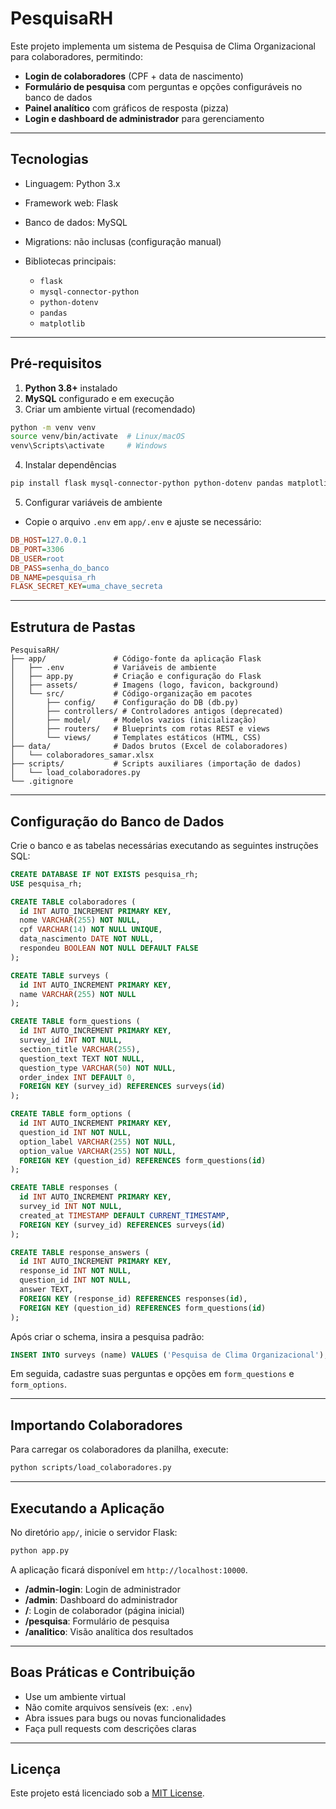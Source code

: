 # PesquisaRH

Este projeto implementa um sistema de Pesquisa de Clima Organizacional para colaboradores, permitindo:

* **Login de colaboradores** (CPF + data de nascimento)
* **Formulário de pesquisa** com perguntas e opções configuráveis no banco de dados
* **Painel analítico** com gráficos de resposta (pizza)
* **Login e dashboard de administrador** para gerenciamento

---

## Tecnologias

* Linguagem: Python 3.x
* Framework web: Flask
* Banco de dados: MySQL
* Migrations: não inclusas (configuração manual)
* Bibliotecas principais:

  * `flask`
  * `mysql-connector-python`
  * `python-dotenv`
  * `pandas`
  * `matplotlib`

---

## Pré-requisitos

1. **Python 3.8+** instalado
2. **MySQL** configurado e em execução
3. Criar um ambiente virtual (recomendado)

```bash
python -m venv venv
source venv/bin/activate  # Linux/macOS
venv\Scripts\activate     # Windows
```

4. Instalar dependências

```bash
pip install flask mysql-connector-python python-dotenv pandas matplotlib
```

5. Configurar variáveis de ambiente

* Copie o arquivo `.env` em `app/.env` e ajuste se necessário:

```ini
DB_HOST=127.0.0.1
DB_PORT=3306
DB_USER=root
DB_PASS=senha_do_banco
DB_NAME=pesquisa_rh
FLASK_SECRET_KEY=uma_chave_secreta
```

---

## Estrutura de Pastas

```
PesquisaRH/
├── app/               # Código-fonte da aplicação Flask
│   ├── .env           # Variáveis de ambiente
│   ├── app.py         # Criação e configuração do Flask
│   ├── assets/        # Imagens (logo, favicon, background)
│   └── src/           # Código-organização em pacotes
│       ├── config/    # Configuração do DB (db.py)
│       ├── controllers/ # Controladores antigos (deprecated)
│       ├── model/     # Modelos vazios (inicialização)
│       ├── routers/   # Blueprints com rotas REST e views
│       └── views/     # Templates estáticos (HTML, CSS)
├── data/              # Dados brutos (Excel de colaboradores)
│   └── colaboradores_samar.xlsx
├── scripts/           # Scripts auxiliares (importação de dados)
│   └── load_colaboradores.py
└── .gitignore
```

---

## Configuração do Banco de Dados

Crie o banco e as tabelas necessárias executando as seguintes instruções SQL:

```sql
CREATE DATABASE IF NOT EXISTS pesquisa_rh;
USE pesquisa_rh;

CREATE TABLE colaboradores (
  id INT AUTO_INCREMENT PRIMARY KEY,
  nome VARCHAR(255) NOT NULL,
  cpf VARCHAR(14) NOT NULL UNIQUE,
  data_nascimento DATE NOT NULL,
  respondeu BOOLEAN NOT NULL DEFAULT FALSE
);

CREATE TABLE surveys (
  id INT AUTO_INCREMENT PRIMARY KEY,
  name VARCHAR(255) NOT NULL
);

CREATE TABLE form_questions (
  id INT AUTO_INCREMENT PRIMARY KEY,
  survey_id INT NOT NULL,
  section_title VARCHAR(255),
  question_text TEXT NOT NULL,
  question_type VARCHAR(50) NOT NULL,
  order_index INT DEFAULT 0,
  FOREIGN KEY (survey_id) REFERENCES surveys(id)
);

CREATE TABLE form_options (
  id INT AUTO_INCREMENT PRIMARY KEY,
  question_id INT NOT NULL,
  option_label VARCHAR(255) NOT NULL,
  option_value VARCHAR(255) NOT NULL,
  FOREIGN KEY (question_id) REFERENCES form_questions(id)
);

CREATE TABLE responses (
  id INT AUTO_INCREMENT PRIMARY KEY,
  survey_id INT NOT NULL,
  created_at TIMESTAMP DEFAULT CURRENT_TIMESTAMP,
  FOREIGN KEY (survey_id) REFERENCES surveys(id)
);

CREATE TABLE response_answers (
  id INT AUTO_INCREMENT PRIMARY KEY,
  response_id INT NOT NULL,
  question_id INT NOT NULL,
  answer TEXT,
  FOREIGN KEY (response_id) REFERENCES responses(id),
  FOREIGN KEY (question_id) REFERENCES form_questions(id)
);
```

Após criar o schema, insira a pesquisa padrão:

```sql
INSERT INTO surveys (name) VALUES ('Pesquisa de Clima Organizacional');
```

Em seguida, cadastre suas perguntas e opções em `form_questions` e `form_options`.

---

## Importando Colaboradores

Para carregar os colaboradores da planilha, execute:

```bash
python scripts/load_colaboradores.py
```

---

## Executando a Aplicação

No diretório `app/`, inicie o servidor Flask:

```bash
python app.py
```

A aplicação ficará disponível em `http://localhost:10000`.

* **/admin-login**: Login de administrador
* **/admin**: Dashboard do administrador
* **/**: Login de colaborador (página inicial)
* **/pesquisa**: Formulário de pesquisa
* **/analitico**: Visão analítica dos resultados

---

## Boas Práticas e Contribuição

* Use um ambiente virtual
* Não comite arquivos sensíveis (ex: `.env`)
* Abra issues para bugs ou novas funcionalidades
* Faça pull requests com descrições claras

---

## Licença

Este projeto está licenciado sob a [MIT License](LICENSE).
